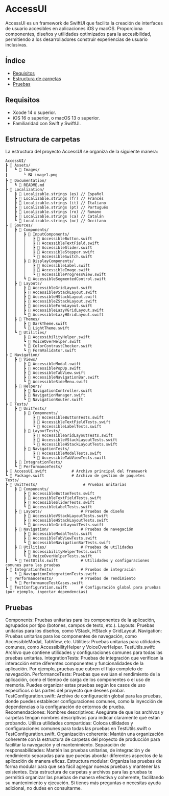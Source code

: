 # AccessUI

AccessUI es un framework de SwiftUI que facilita la creación de interfaces de usuario accesibles en aplicaciones iOS y macOS. Proporciona componentes, diseños y utilidades optimizados para la accesibilidad, permitiendo a los desarrolladores construir experiencias de usuario inclusivas.

## Índice

- [Requisitos](#requisitos)
- [Estructura de carpetas](#estructura-de-carpetas)
- [Pruebas](#pruebas)

## Requisitos

- Xcode 14 o superior.
- iOS 16 o superior, o macOS 13 o superior.
- Familiaridad con Swift y SwiftUI.

## Estructura de carpetas

La estructura del proyecto AccessUI se organiza de la siguiente manera:

```plaintext
AccessUI/
┣ 📂 Assets/
┃   ┗ 📂 Images/
┃       └ 🖼️ image1.png
┣ 📂 Documentation/
┃   ┗ 📄 README.md
┣ 📂 Localization/
┃   ┣ 📄 Localizable.strings (es) // Español
┃   ┣ 📄 Localizable.strings (fr) // Francés
┃   ┣ 📄 Localizable.strings (it) // Italiano
┃   ┣ 📄 Localizable.strings (pt) // Portugués
┃   ┣ 📄 Localizable.strings (ro) // Rumano
┃   ┣ 📄 Localizable.strings (ca) // Catalán
┃   ┗ 📄 Localizable.strings (oc) // Occitano
┣ 📂 Sources/
┃   ┣ 📂 Components/
┃   │   ┣ 📂 InputComponents/
┃   │   │   ┣ 📄 AccessibleButton.swift
┃   │   │   ┣ 📄 AccessibleTextField.swift
┃   │   │   ┣ 📄 AccessibleSlider.swift
┃   │   │   ┣ 📄 AccessibleStepper.swift
┃   │   │   ┗ 📄 AccessibleSwitch.swift
┃   │   ┣ 📂 DisplayComponents/
┃   │   │   ┣ 📄 AccessibleLabel.swift
┃   │   │   ┣ 📄 AccessibleImage.swift
┃   │   │   ┗ 📄 AccessibleProgressView.swift
┃   │   ┗ 📄 AccessibleSegmentedControl.swift
┃   ┣ 📂 Layouts/
┃   │   ┣ 📄 AccessibleGridLayout.swift
┃   │   ┣ 📄 AccessibleVStackLayout.swift
┃   │   ┣ 📄 AccessibleHStackLayout.swift
┃   │   ┣ 📄 AccessibleZStackLayout.swift
┃   │   ┣ 📄 AccessibleFormLayout.swift
┃   │   ┣ 📄 AccessibleLazyVGridLayout.swift
┃   │   ┗ 📄 AccessibleLazyHGridLayout.swift
┃   ┣ 📂 Themes/
┃   │   ┣ 📄 DarkTheme.swift
┃   │   ┗ 📄 LightTheme.swift
┃   ┗ 📂 Utilities/
┃       ┣ 📄 AccessibilityHelper.swift
┃       ┗ 📄 VoiceOverHelper.swift
┃       ┗ 📄 ColorContrastChecker.swift
┃       ┗ 📄 FormValidator.swift
┣ 📂 Navigation/
┃   ┣ 📂 Views/
┃   │   ┣ 📄 AccessibleModal.swift
┃   │   ┣ 📄 AccessiblePopUp.swift
┃   │   ┣ 📄 AccessibleTabView.swift
┃   │   ┣ 📄 AccessibleNavigationBar.swift
┃   │   ┗ 📄 AccessibleSideMenu.swift
┃   ┣ 📂 Helpers/
┃   │   ┣ 📄 NavigationController.swift
┃   │   ┣ 📄 NavigationManager.swift
┃   │   ┗ 📄 NavigationRouter.swift
┣ 📂 Tests/
┃   ┣ 📂 UnitTests/
┃   │   ┣ 📂 Components/
┃   │   │   ┣ 📄 AccessibleButtonTests.swift
┃   │   │   ┣ 📄 AccessibleTextFieldTests.swift
┃   │   │   ┗ 📄 AccessibleLabelTests.swift
┃   │   ┣ 📂 LayoutTests/
┃   │   │   ┣ 📄 AccessibleGridLayoutTests.swift
┃   │   │   ┣ 📄 AccessibleVStackLayoutTests.swift
┃   │   │   ┗ 📄 AccessibleHStackLayoutTests.swift
┃   │   ┣ 📂 NavigationTests/
┃   │   │   ┣ 📄 AccessibleModalTests.swift
┃   │   │   ┗ 📄 AccessibleTabViewTests.swift
┃   ┣ 📂 IntegrationTests/
┃   ┗ 📂 PerformanceTests/
┣ 📄 AccessUI.swift           # Archivo principal del framework
┗ 📄 Package.swift            # Archivo de gestión de paquetes
Tests/
┣ 📂 UnitTests/                    # Pruebas unitarias
┃   ┣ 📂 Components/
┃   │   ┣ 📄 AccessibleButtonTests.swift
┃   │   ┣ 📄 AccessibleTextFieldTests.swift
┃   │   ┣ 📄 AccessibleSliderTests.swift
┃   │   ┗ 📄 AccessibleLabelTests.swift
┃   ┣ 📂 Layouts/                 # Pruebas de diseño
┃   │   ┣ 📄 AccessibleVStackLayoutTests.swift
┃   │   ┣ 📄 AccessibleHStackLayoutTests.swift
┃   │   ┗ 📄 AccessibleGridLayoutTests.swift
┃   ┣ 📂 Navigation/              # Pruebas de navegación
┃   │   ┣ 📄 AccessibleModalTests.swift
┃   │   ┣ 📄 AccessibleTabViewTests.swift
┃   │   ┗ 📄 AccessibleNavigationBarTests.swift
┃   ┣ 📂 Utilities/               # Pruebas de utilidades
┃   │   ┣ 📄 AccessibilityHelperTests.swift
┃   │   ┗ 📄 VoiceOverHelperTests.swift
┃   ┗ 📄 TestUtils.swift          # Utilidades y configuraciones comunes para las pruebas
┣ 📂 IntegrationTests/            # Pruebas de integración
┃   ┗ 📄 NavigationIntegrationTests.swift
┣ 📂 PerformanceTests/            # Pruebas de rendimiento
┃   ┗ 📄 PerformanceTestCases.swift
┗ 📄 TestConfiguration.swift      # Configuración global para pruebas (por ejemplo, inyectar dependencias)
```
## Pruebas
Components: Pruebas unitarias para los componentes de la aplicación, agrupados por tipo (botones, campos de texto, etc.).
Layouts: Pruebas unitarias para los diseños, como VStack, HStack y GridLayout.
Navigation: Pruebas unitarias para los componentes de navegación, como AccessibleModal, TabView, etc.
Utilities: Pruebas unitarias para utilidades comunes, como AccessibilityHelper y VoiceOverHelper.
TestUtils.swift: Archivo que contiene utilidades y configuraciones comunes para todas las pruebas unitarias.
IntegrationTests:
Pruebas de integración que verifican la interacción entre diferentes componentes y funcionalidades de la aplicación.
Por ejemplo, pruebas que cubren el flujo completo de navegación.
PerformanceTests:
Pruebas que evalúan el rendimiento de la aplicación, como el tiempo de carga de los componentes o el uso de memoria.
Puedes organizar estas pruebas según los casos de uso específicos o las partes del proyecto que desees probar.
TestConfiguration.swift:
Archivo de configuración global para las pruebas, donde puedes establecer configuraciones comunes, como la inyección de dependencias o la configuración de entornos de prueba.
Recomendaciones:
Nombres descriptivos: Asegúrate de que los archivos y carpetas tengan nombres descriptivos para indicar claramente qué están probando.
Utiliza utilidades compartidas: Coloca utilidades y configuraciones comunes para todas las pruebas en TestUtils.swift o TestConfiguration.swift.
Organización coherente: Mantén una organización coherente con la estructura de carpetas del proyecto de producción para facilitar la navegación y el mantenimiento.
Separación de responsabilidades: Mantén las pruebas unitarias, de integración y de rendimiento separadas para que puedas abordar diferentes aspectos de la aplicación de manera eficaz.
Estructura modular: Organiza las pruebas de forma modular para que sea fácil agregar nuevas pruebas y mantener las existentes.
Esta estructura de carpetas y archivos para las pruebas te permitirá organizar las pruebas de manera efectiva y coherente, facilitando su mantenimiento y ejecución. Si tienes más preguntas o necesitas ayuda adicional, no dudes en consultarme.
